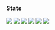 ### Stats
![](https://github-profile-summary-cards.vercel.app/api/cards/profile-details?username=RTa-technology&theme=tokyonight)
![](https://github-profile-summary-cards.vercel.app/api/cards/repos-per-language?username=rta-technology&theme=tokyonight)
![](https://github-profile-summary-cards.vercel.app/api/cards/most-commit-language?username=rta-technology&theme=tokyonight)
![](https://github-profile-summary-cards.vercel.app/api/cards/stats?username=rta-technology&count_private=True&theme=tokyonight)
![](https://github-profile-summary-cards.vercel.app/api/cards/productive-time?username=rta-technology&utcOffset=9&theme=tokyonight)
![](https://github-profile-trophy.vercel.app/?username=rta-technology&no-frame=true&theme=tokyonight)
